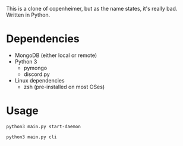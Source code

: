 This is a clone of copenheimer, but as the name states, it's really bad. Written in Python.

# Dependencies
- MongoDB (either local or remote)
- Python 3
  - pymongo
  - discord.py
- Linux dependencies
  - zsh (pre-installed on most OSes)

# Usage
`python3 main.py start-daemon`

`python3 main.py cli`